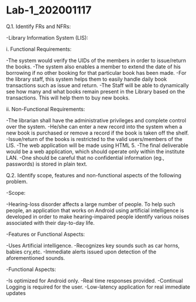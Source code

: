 # Lab-1_202001117

Q.1. Identify FRs and NFRs:

-Library Information System (LIS):

i. Functional Requirements:

-The system would verify the UIDs of the members in order to issue/return the books.
-The system also enables a member to extend the date of his borrowing if no other booking for that particular book has been made.
-For the library staff, this system helps them to easily handle daily book transactions such as issue and return.
-The Staff will be able to dynamically see how many and what books remain present in the Library based on the transactions. This will help them to buy new books.

ii. Non-Functional Requirements:

-The librarian shall have the administrative privileges and complete control over the system.
-He/she can enter a new record into the system when a new book is purchased or remove a record if the book is taken off the shelf.
-Issue/return of the books is restricted to the valid users/members of the LIS.
-The web application  will be made using HTML 5.
-The final deliverable would be a web application, which should operate only within the institute LAN.
-One should be careful that no confidential information (eg., passwords) is stored in plain text.

Q.2. Identify scope, features and non-functional aspects of the following problem.

-Scope: 

-Hearing-loss disorder affects a large number of people. To help such people, an application that works on Android using artificial intelligence is developed in order to make hearing-impaired people identify various noises associated with their day-to-day life.

-Features or Functional Aspects:

-Uses Artificial intelligence.
-Recognizes key sounds such as car horns, babies cry,etc.
-Immediate alerts issued upon detection of the aforementioned sounds.

-Functional Aspects:

-Is optimized for Android only.
-Real time responses provided.
-Continual Logging is required for the user.
-Low-latency application for real immediate updates


